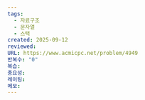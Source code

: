 ```yaml
---
tags:
  - 자료구조
  - 문자열
  - 스택
created: 2025-09-12
reviewed:
URL: https://www.acmicpc.net/problem/4949
반복수: "0"
복습:
중요성:
레이팅:
메모:
---
```

